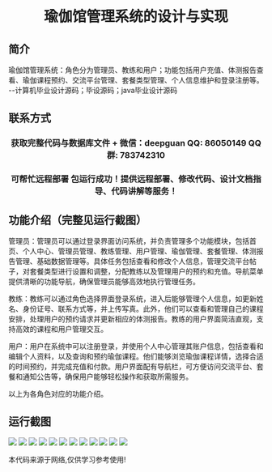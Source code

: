 <p><h1 align="center">瑜伽馆管理系统的设计与实现</h1></p>

## 简介
瑜伽馆管理系统：角色分为管理员、教练和用户；功能包括用户充值、体测报告查看、瑜伽课程预约、交流平台管理、套餐类型管理、个人信息维护和登录注册等。    --计算机毕业设计源码；毕设源码；java毕业设计源码


## 联系方式
<p><h3 align="center">获取完整代码与数据库文件 + 微信：deepguan QQ: 86050149 QQ群: 783742310</h3></p>
<p><h3 align="center">可帮忙远程部署 包运行成功！提供远程部署、修改代码、设计文档指导、代码讲解等服务！</h3></p>

## 功能介绍（完整见运行截图）
管理员：管理员可以通过登录界面访问系统，并负责管理多个功能模块，包括首页、个人中心、管理员管理、教练管理、用户管理、瑜伽管理、套餐管理、体测报告管理、基础数据管理等。具体任务包括查看和修改个人信息，管理交流平台帖子，对套餐类型进行设置和调整，分配教练以及管理用户的预约和充值。导航菜单提供清晰的功能导航，确保管理员能够高效地执行管理任务。   

教练：教练可以通过角色选择界面登录系统，进入后能够管理个人信息，如更新姓名、身份证号、联系方式等，并上传写真。此外，他们可以查看和管理自己的课程安排，处理用户的预约请求并更新相应的体测报告。教练的用户界面简洁直观，支持高效的课程和用户管理交互。  

用户：用户在系统中可以注册登录，并使用个人中心管理其账户信息，包括查看和编辑个人资料，以及查询和预约瑜伽课程。他们能够浏览瑜伽课程详情，选择合适的时间预约，并完成充值和付款。用户界面配有导航栏，可方便访问交流平台、套餐和通知公告等，确保用户能够轻松操作和获取所需服务。  

以上为各角色对应的功能介绍。


## 运行截图
![](img/001.jpg)
![](img/002.jpg)
![](img/003.jpg)
![](img/004.jpg)
![](img/005.jpg)
![](img/006.jpg)
![](img/007.jpg)
![](img/008.jpg)
![](img/009.jpg)
![](img/010.jpg)
![](img/011.jpg)
![](img/012.jpg)

<p>本代码来源于网络,仅供学习参考使用!</p>
